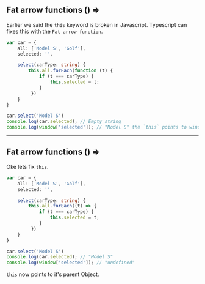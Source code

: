 ## Fat arrow functions () =>

Earlier we said the `this` keyword is broken in Javascript. 
Typescript can fixes this with the `Fat arrow function`.

```Typescript
var car = {
    all: ['Model S', 'Golf'],
    selected: '',

    select(carType: string) {
        this.all.forEach(function (t) {
            if (t === carType) {
                this.selected = t; 
            }
         })
    } 
}

car.select('Model S')
console.log(car.selected); // Empty string
console.log(window['selected']); // "Model S" the `this` points to window.
```

---

## Fat arrow functions () =>

Oke lets fix `this`.

```Typescript
var car = {
    all: ['Model S', 'Golf'],
    selected: '',

    select(carType: string) {
        this.all.forEach((t) => {
            if (t === carType) {
                this.selected = t; 
            }
         })
    } 
}

car.select('Model S')
console.log(car.selected); // "Model S"
console.log(window['selected']); // "undefined"
```

`this` now points to it's parent Object.
